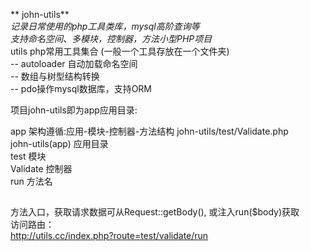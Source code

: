 ** john-utils**  
_记录日常使用的php工具类库，mysql高阶查询等  
支持命名空间、多模块，控制器，方法小型PHP项目_  
utils php常用工具集合 (一般一个工具存放在一个文件夹)  
-- autoloader 自动加载命名空间  
-- 数组与树型结构转换  
-- pdo操作mysql数据库，支持ORM  

项目john-utils即为app应用目录:  

app
架构遵循:应用-模块-控制器-方法结构
john-utils/test/Validate.php  
john-utils(app) 应用目录  
test   模块      
Validate  控制器    
run  方法名  
## 
方法入口，获取请求数据可从Request::getBody(), 或注入run($body)获取  
访问路由：  
http://utils.cc/index.php?route=test/validate/run  





